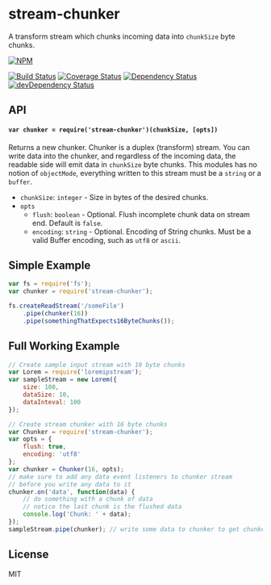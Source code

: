 # stream-chunker

A transform stream which chunks incoming data into `chunkSize` byte chunks.

[![NPM](https://nodei.co/npm/stream-chunker.png)](https://nodei.co/npm/stream-chunker/)

[![Build Status](https://travis-ci.org/klyngbaek/stream-chunker.svg?branch=master)](https://travis-ci.org/klyngbaek/stream-chunker)
[![Coverage Status](https://coveralls.io/repos/github/klyngbaek/stream-chunker/badge.svg?branch=master)](https://coveralls.io/github/klyngbaek/stream-chunker?branch=master)
[![Dependency Status](https://david-dm.org/klyngbaek/stream-chunker.svg)](https://david-dm.org/klyngbaek/stream-chunker)
[![devDependency Status](https://david-dm.org/klyngbaek/stream-chunker/dev-status.svg)](https://david-dm.org/klyngbaek/stream-chunker#info=devDependencies)

## API

#### `var chunker = require('stream-chunker')(chunkSize, [opts])`
Returns a new chunker. Chunker is a duplex (transform) stream. You can write data into the
chunker, and regardless of the incoming data, the readable side will emit data
in `chunkSize` byte chunks. This modules has no notion of `objectMode`, everything
written to this stream must be a `string` or a `buffer`.

- `chunkSize`: `integer` - Size in bytes of the desired chunks.
- `opts`
  - `flush`: `boolean` - Optional. Flush incomplete chunk data on stream end. Default is `false`.
  - `encoding`: `string` - Optional. Encoding of String chunks. Must be a valid Buffer encoding, such as `utf8` or `ascii`.

## Simple Example
```javascript
var fs = require('fs');
var chunker = require('stream-chunker');

fs.createReadStream('/someFile')
  	.pipe(chunker(16))
  	.pipe(somethingThatExpects16ByteChunks());
```

## Full Working Example
```javascript
// Create sample input stream with 10 byte chunks
var Lorem = require('loremipstream');
var sampleStream = new Lorem({
	size: 100,
	dataSize: 10,
	dataInteval: 100
});

// Create stream chunker with 16 byte chunks
var Chunker = require('stream-chunker');
var opts = {
	flush: true,
	encoding: 'utf8'
};
var chunker = Chunker(16, opts);
// make sure to add any data event listeners to chunker stream
// before you write any data to it
chunker.on('data', function(data) {
    // do something with a chunk of data
    // notice the last chunk is the flushed data
    console.log('Chunk: ' + data);
});
sampleStream.pipe(chunker); // write some data to chunker to get chunked

```

## License
MIT
